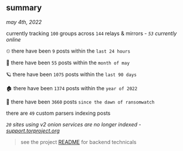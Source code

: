 
## summary
_may 4th, 2022_

currently tracking `100` groups across `144` relays & mirrors - _`53` currently online_

⏲ there have been `9` posts within the `last 24 hours`

🦈 there have been `55` posts within the `month of may`

🪐 there have been `1075` posts within the `last 90 days`

🏚 there have been `1374` posts within the `year of 2022`

🦕 there have been `3660` posts `since the dawn of ransomwatch`

there are `49` custom parsers indexing posts

_`20` sites using v2 onion services are no longer indexed - [support.torproject.org](https://support.torproject.org/onionservices/v2-deprecation/)_

> see the project [README](https://github.com/thetanz/ransomwatch#ransomwatch--) for backend technicals
